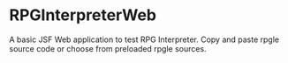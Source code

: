 # RPGInterpreterWeb
A basic JSF Web application to test RPG Interpreter.
Copy and paste rpgle source code or choose from preloaded rpgle sources.
